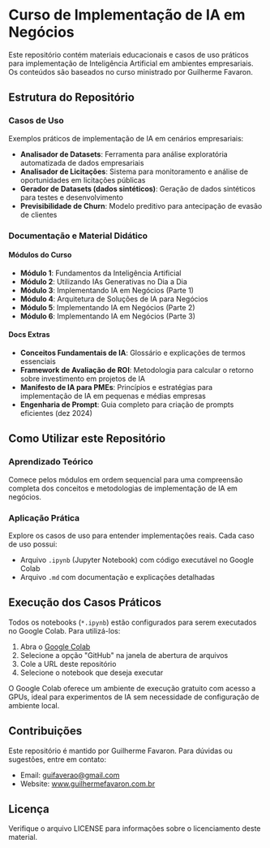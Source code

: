 # Curso de Implementação de IA em Negócios

Este repositório contém materiais educacionais e casos de uso práticos para implementação de Inteligência Artificial em ambientes empresariais. Os conteúdos são baseados no curso ministrado por Guilherme Favaron.

## Estrutura do Repositório

### Casos de Uso
Exemplos práticos de implementação de IA em cenários empresariais:

- **Analisador de Datasets**: Ferramenta para análise exploratória automatizada de dados empresariais
- **Analisador de Licitações**: Sistema para monitoramento e análise de oportunidades em licitações públicas
- **Gerador de Datasets (dados sintéticos)**: Geração de dados sintéticos para testes e desenvolvimento
- **Previsibilidade de Churn**: Modelo preditivo para antecipação de evasão de clientes

### Documentação e Material Didático

#### Módulos do Curso
- **Módulo 1**: Fundamentos da Inteligência Artificial
- **Módulo 2**: Utilizando IAs Generativas no Dia a Dia
- **Módulo 3**: Implementando IA em Negócios (Parte 1)
- **Módulo 4**: Arquitetura de Soluções de IA para Negócios
- **Módulo 5**: Implementando IA em Negócios (Parte 2)
- **Módulo 6**: Implementando IA em Negócios (Parte 3)

#### Docs Extras
- **Conceitos Fundamentais de IA**: Glossário e explicações de termos essenciais
- **Framework de Avaliação de ROI**: Metodologia para calcular o retorno sobre investimento em projetos de IA
- **Manifesto de IA para PMEs**: Princípios e estratégias para implementação de IA em pequenas e médias empresas
- **Engenharia de Prompt**: Guia completo para criação de prompts eficientes (dez 2024)

## Como Utilizar este Repositório

### Aprendizado Teórico
Comece pelos módulos em ordem sequencial para uma compreensão completa dos conceitos e metodologias de implementação de IA em negócios.

### Aplicação Prática
Explore os casos de uso para entender implementações reais. Cada caso de uso possui:
- Arquivo `.ipynb` (Jupyter Notebook) com código executável no Google Colab
- Arquivo `.md` com documentação e explicações detalhadas

## Execução dos Casos Práticos
Todos os notebooks (`*.ipynb`) estão configurados para serem executados no Google Colab. Para utilizá-los:

1. Abra o [Google Colab](https://colab.research.google.com/)
2. Selecione a opção "GitHub" na janela de abertura de arquivos 
3. Cole a URL deste repositório
4. Selecione o notebook que deseja executar

O Google Colab oferece um ambiente de execução gratuito com acesso a GPUs, ideal para experimentos de IA sem necessidade de configuração de ambiente local.

## Contribuições
Este repositório é mantido por Guilherme Favaron. Para dúvidas ou sugestões, entre em contato:
- Email: guifaverao@gmail.com
- Website: www.guilhermefavaron.com.br

## Licença
Verifique o arquivo LICENSE para informações sobre o licenciamento deste material.